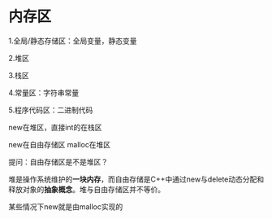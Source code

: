 # 内存区

1.全局/静态存储区：全局变量，静态变量

2.堆区

3.栈区

4.常量区：字符串常量

5.程序代码区：二进制代码



new在堆区，直接int的在栈区



new在自由存储区  malloc在堆区



提问：自由存储区是不是堆区？

堆是操作系统维护的**一块内存**，而自由存储是C++中通过new与delete动态分配和释放对象的**抽象概念**。堆与自由存储区并不等价。

某些情况下new就是由malloc实现的